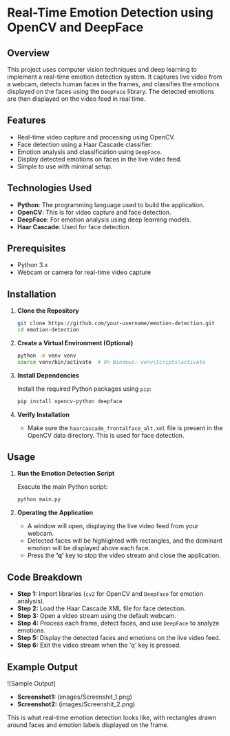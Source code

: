 # Real-Time Emotion Detection using OpenCV and DeepFace

## Overview

This project uses computer vision techniques and deep learning to implement a real-time emotion detection system. It captures live video from a webcam, detects human faces in the frames, and classifies the emotions displayed on the faces using the `DeepFace` library. The detected emotions are then displayed on the video feed in real time.

## Features

- Real-time video capture and processing using OpenCV.
- Face detection using a Haar Cascade classifier.
- Emotion analysis and classification using `DeepFace`.
- Display detected emotions on faces in the live video feed.
- Simple to use with minimal setup.

## Technologies Used

- **Python**: The programming language used to build the application.
- **OpenCV**: This is for video capture and face detection.
- **DeepFace**: For emotion analysis using deep learning models.
- **Haar Cascade**: Used for face detection.

## Prerequisites

- Python 3.x
- Webcam or camera for real-time video capture

## Installation

1. **Clone the Repository**

    ```bash
    git clone https://github.com/your-username/emotion-detection.git
    cd emotion-detection
    ```

2. **Create a Virtual Environment (Optional)**

    ```bash
    python -m venv venv
    source venv/bin/activate  # On Windows: venv\Scripts\activate
    ```

3. **Install Dependencies**

    Install the required Python packages using `pip`:

    ```bash
    pip install opencv-python deepface
    ```

4. **Verify Installation**

    - Make sure the `haarcascade_frontalface_alt.xml` file is present in the OpenCV data directory. This is used for face detection.

## Usage

1. **Run the Emotion Detection Script**

    Execute the main Python script:

    ```bash
    python main.py
    ```

2. **Operating the Application**

    - A window will open, displaying the live video feed from your webcam.
    - Detected faces will be highlighted with rectangles, and the dominant emotion will be displayed above each face.
    - Press the **'q'** key to stop the video stream and close the application.

## Code Breakdown

- **Step 1:** Import libraries (`cv2` for OpenCV and `DeepFace` for emotion analysis).
- **Step 2:** Load the Haar Cascade XML file for face detection.
- **Step 3:** Open a video stream using the default webcam.
- **Step 4:** Process each frame, detect faces, and use `DeepFace` to analyze emotions.
- **Step 5:** Display the detected faces and emotions on the live video feed.
- **Step 6:** Exit the video stream when the 'q' key is pressed.

## Example Output

![Sample Output]
- **Screenshot1:** (images/Screenshit_1.png)
- **Screenshot2:** (images/Screenshit_2.png)

This is what real-time emotion detection looks like, with rectangles drawn around faces and emotion labels displayed on the frame.
